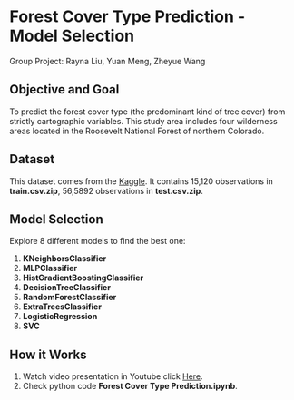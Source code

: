 # Forest Cover Type Prediction - Model Selection
Group Project: Rayna Liu, Yuan Meng, Zheyue Wang

## Objective and Goal
To predict the forest cover type (the predominant kind of tree cover) from strictly cartographic variables. This study area includes four wilderness areas located in the Roosevelt National Forest of northern Colorado.

## Dataset
This dataset comes from the [Kaggle](https://www.kaggle.com/c/forest-cover-type-prediction). It contains 15,120 observations in **train.csv.zip**, 56,5892 observations in **test.csv.zip**.

## Model Selection
Explore 8 different models to find the best one:
1. **KNeighborsClassifier**
2. **MLPClassifier**
3. **HistGradientBoostingClassifier**
4. **DecisionTreeClassifier**
5. **RandomForestClassifier**
6. **ExtraTreesClassifier**
7. **LogisticRegression**
8. **SVC**

## How it Works
1. Watch video presentation in Youtube click [Here](https://youtu.be/ZeRCr0BHK-s).
2. Check python code **Forest Cover Type Prediction.ipynb**.



